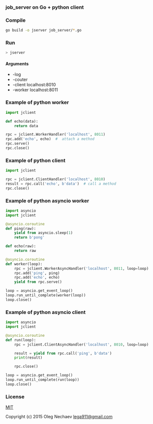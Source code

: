 ### job_server on Go + python client

### Compile
``` bash
go build -o jserver job_server/*.go
```

### Run
``` bash
> jserver
```

#### Arguments

* -log
* -couter
* -client localhost:8010
* -worker localhost:8011

### Example of python worker
``` python
import jclient

def echo(data):
    return data

rpc = jclient.WorkerHandler('localhost', 8011)
rpc.add('echo', echo)  #  attach a method
rpc.serve()
rpc.close()
```

### Example of python client
``` python
import jclient

rpc = jclient.ClientHandler('localhost', 8010)
result = rpc.call('echo', b'data')  # call a method
rpc.close()
```

### Example of python asyncio worker
``` python
import asyncio
import jclient

@asyncio.coroutine
def ping(raw):
    yield from asyncio.sleep(1)
    return b'pong'

def echo(raw):
    return raw

@asyncio.coroutine
def worker(loop):
    rpc = jclient.WorkerAsyncHandler('localhost', 8011, loop=loop)
    rpc.add('ping', ping)
    rpc.add('echo', echo)
    yield from rpc.serve()

loop = asyncio.get_event_loop()
loop.run_until_complete(worker(loop))
loop.close()
```

### Example of python asyncio client
``` python
import asyncio
import jclient

@asyncio.coroutine
def run(loop):
    rpc = jclient.ClientAsyncHandler('localhost', 8010, loop=loop)

    result = yield from rpc.call('ping', b'data')
    print(result)

    rpc.close()

loop = asyncio.get_event_loop()
loop.run_until_complete(run(loop))
loop.close()
```

### License
[MIT](http://opensource.org/licenses/MIT)

Copyright (c) 2015 Oleg Nechaev <lega911@gmail.com>

